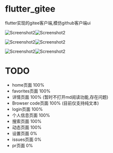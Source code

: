 # flutter_gitee

flutter实现的gitee客户端,模仿github客户端ui

![Screenshot2](screenshots/home.jpg)![Screenshot2](screenshots/news.jpg)

![Screenshot2](screenshots/search.jpg)![Screenshot2](screenshots/details.jpg)

![Screenshot2](screenshots/repo.jpg)![Screenshot2](screenshots/files.jpg)

# TODO
* home页面 100%
* favorites页面 100%
* 详情页面 100% (暂时不打开md阅读功能,存在问题)
* Browser code页面 100% (目前仅支持纯文本)
* login页面 100%
* 个人信息页面 100%
* 搜索页面 100%
* 动态页面 100%
* 设置页面 0%
* issues页面 0%
* pr页面 0%

